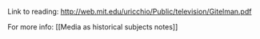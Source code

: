 
Link to reading: http://web.mit.edu/uricchio/Public/television/Gitelman.pdf


For more info: [[Media as historical subjects notes]] 
